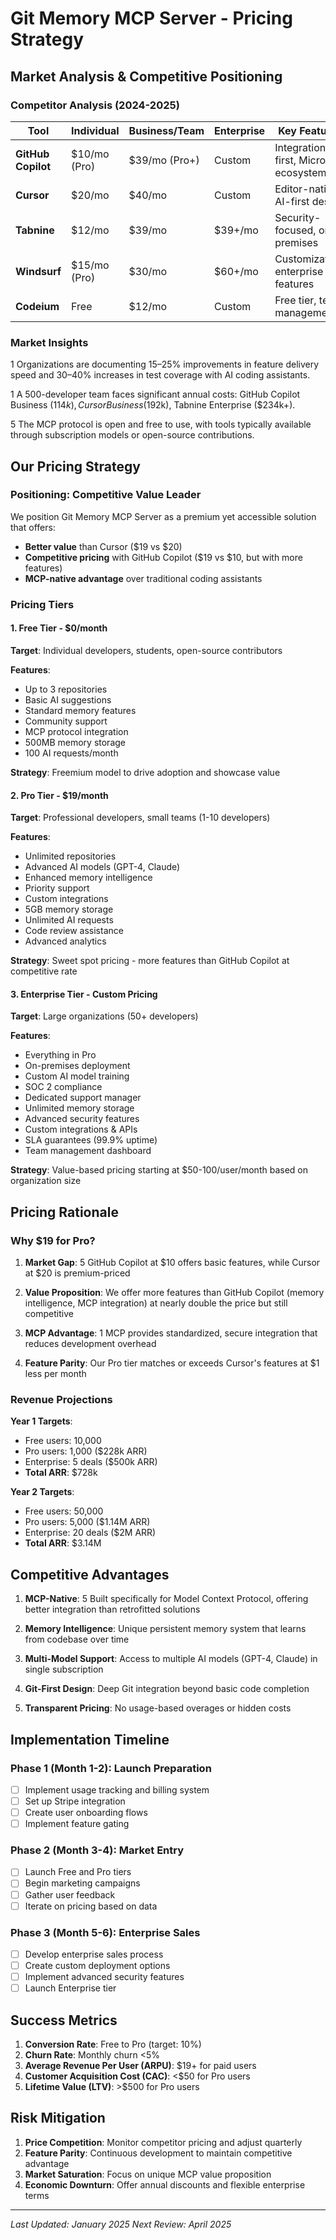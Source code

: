 # Git Memory MCP Server - Pricing Strategy

## Market Analysis & Competitive Positioning

### Competitor Analysis (2024-2025)

| Tool | Individual | Business/Team | Enterprise | Key Features |
|------|------------|---------------|------------|-------------|
| **GitHub Copilot** | $10/mo (Pro) | $39/mo (Pro+) | Custom | Integration-first, Microsoft ecosystem |
| **Cursor** | $20/mo | $40/mo | Custom | Editor-native, AI-first design |
| **Tabnine** | $12/mo | $39/mo | $39+/mo | Security-focused, on-premises |
| **Windsurf** | $15/mo (Pro) | $30/mo | $60+/mo | Customization, enterprise features |
| **Codeium** | Free | $12/mo | Custom | Free tier, team management |

### Market Insights

<mcreference link="https://getdx.com/blog/ai-coding-assistant-pricing/" index="1">1</mcreference> Organizations are documenting 15–25% improvements in feature delivery speed and 30–40% increases in test coverage with AI coding assistants.

<mcreference link="https://getdx.com/blog/ai-coding-assistant-pricing/" index="1">1</mcreference> A 500-developer team faces significant annual costs: GitHub Copilot Business ($114k), Cursor Business ($192k), Tabnine Enterprise ($234k+).

<mcreference link="https://superagi.com/top-5-mcp-server-tools-you-need-to-know-in-2024-for-streamlined-model-context-protocol-management/" index="5">5</mcreference> The MCP protocol is open and free to use, with tools typically available through subscription models or open-source contributions.

## Our Pricing Strategy

### Positioning: **Competitive Value Leader**

We position Git Memory MCP Server as a premium yet accessible solution that offers:
- **Better value** than Cursor ($19 vs $20)
- **Competitive pricing** with GitHub Copilot ($19 vs $10, but with more features)
- **MCP-native advantage** over traditional coding assistants

### Pricing Tiers

#### 1. Free Tier - $0/month
**Target**: Individual developers, students, open-source contributors

**Features**:
- Up to 3 repositories
- Basic AI suggestions
- Standard memory features
- Community support
- MCP protocol integration
- 500MB memory storage
- 100 AI requests/month

**Strategy**: Freemium model to drive adoption and showcase value

#### 2. Pro Tier - $19/month
**Target**: Professional developers, small teams (1-10 developers)

**Features**:
- Unlimited repositories
- Advanced AI models (GPT-4, Claude)
- Enhanced memory intelligence
- Priority support
- Custom integrations
- 5GB memory storage
- Unlimited AI requests
- Code review assistance
- Advanced analytics

**Strategy**: Sweet spot pricing - more features than GitHub Copilot at competitive rate

#### 3. Enterprise Tier - Custom Pricing
**Target**: Large organizations (50+ developers)

**Features**:
- Everything in Pro
- On-premises deployment
- Custom AI model training
- SOC 2 compliance
- Dedicated support manager
- Unlimited memory storage
- Advanced security features
- Custom integrations & APIs
- SLA guarantees (99.9% uptime)
- Team management dashboard

**Strategy**: Value-based pricing starting at $50-100/user/month based on organization size

## Pricing Rationale

### Why $19 for Pro?

1. **Market Gap**: <mcreference link="https://www.aiboost.dev/cursor-ai/cursor-pro-pricing-comparison" index="5">5</mcreference> GitHub Copilot at $10 offers basic features, while Cursor at $20 is premium-priced

2. **Value Proposition**: We offer more features than GitHub Copilot (memory intelligence, MCP integration) at nearly double the price but still competitive

3. **MCP Advantage**: <mcreference link="https://aws.amazon.com/blogs/aws-cloud-financial-management/aws-price-list-gets-a-natural-language-upgrade-introducing-the-aws-pricing-mcp-server/" index="1">1</mcreference> MCP provides standardized, secure integration that reduces development overhead

4. **Feature Parity**: Our Pro tier matches or exceeds Cursor's features at $1 less per month

### Revenue Projections

**Year 1 Targets**:
- Free users: 10,000
- Pro users: 1,000 ($228k ARR)
- Enterprise: 5 deals ($500k ARR)
- **Total ARR**: $728k

**Year 2 Targets**:
- Free users: 50,000
- Pro users: 5,000 ($1.14M ARR)
- Enterprise: 20 deals ($2M ARR)
- **Total ARR**: $3.14M

## Competitive Advantages

1. **MCP-Native**: <mcreference link="https://superagi.com/top-5-mcp-server-tools-you-need-to-know-in-2024-for-streamlined-model-context-protocol-management/" index="5">5</mcreference> Built specifically for Model Context Protocol, offering better integration than retrofitted solutions

2. **Memory Intelligence**: Unique persistent memory system that learns from codebase over time

3. **Multi-Model Support**: Access to multiple AI models (GPT-4, Claude) in single subscription

4. **Git-First Design**: Deep Git integration beyond basic code completion

5. **Transparent Pricing**: No usage-based overages or hidden costs

## Implementation Timeline

### Phase 1 (Month 1-2): Launch Preparation
- [ ] Implement usage tracking and billing system
- [ ] Set up Stripe integration
- [ ] Create user onboarding flows
- [ ] Implement feature gating

### Phase 2 (Month 3-4): Market Entry
- [ ] Launch Free and Pro tiers
- [ ] Begin marketing campaigns
- [ ] Gather user feedback
- [ ] Iterate on pricing based on data

### Phase 3 (Month 5-6): Enterprise Sales
- [ ] Develop enterprise sales process
- [ ] Create custom deployment options
- [ ] Implement advanced security features
- [ ] Launch Enterprise tier

## Success Metrics

1. **Conversion Rate**: Free to Pro (target: 10%)
2. **Churn Rate**: Monthly churn <5%
3. **Average Revenue Per User (ARPU)**: $19+ for paid users
4. **Customer Acquisition Cost (CAC)**: <$50 for Pro users
5. **Lifetime Value (LTV)**: >$500 for Pro users

## Risk Mitigation

1. **Price Competition**: Monitor competitor pricing and adjust quarterly
2. **Feature Parity**: Continuous development to maintain competitive advantage
3. **Market Saturation**: Focus on unique MCP value proposition
4. **Economic Downturn**: Offer annual discounts and flexible enterprise terms

---

*Last Updated: January 2025*
*Next Review: April 2025*